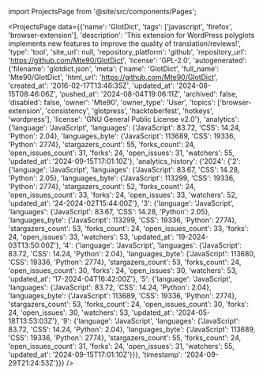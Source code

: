 
import ProjectsPage from '@site/src/components/Pages';

<ProjectsPage
    data={{'name': 'GlotDict', 'tags': ['javascript', 'firefox', 'browser-extension'], 'description': 'This extension for WordPress polyglots implements new features to improve the quality of translation/reviews!', 'type': 'tool', 'site_url': null, 'repository_platform': 'github', 'repository_url': 'https://github.com/Mte90/GlotDict', 'license': 'GPL-2.0', 'autogenerated': {'filename': 'glotdict.json', 'meta': {'name': 'GlotDict', 'full_name': 'Mte90/GlotDict', 'html_url': 'https://github.com/Mte90/GlotDict', 'created_at': '2016-02-17T13:46:35Z', 'updated_at': '2024-08-15T08:46:06Z', 'pushed_at': '2024-08-04T19:06:11Z', 'archived': false, 'disabled': false, 'owner': 'Mte90', 'owner_type': 'User', 'topics': ['browser-extension', 'consistency', 'glotpress', 'hacktoberfest', 'hotkeys', 'wordpress'], 'license': 'GNU General Public License v2.0'}, 'analytics': {'language': 'JavaScript', 'languages': {'JavaScript': 83.72, 'CSS': 14.24, 'Python': 2.04}, 'languages_byte': {'JavaScript': 113689, 'CSS': 19336, 'Python': 2774}, 'stargazers_count': 55, 'forks_count': 24, 'open_issues_count': 31, 'forks': 24, 'open_issues': 31, 'watchers': 55, 'updated_at': '2024-09-15T17:01:10Z'}, 'analytics_history': {'2024': {'2': {'language': 'JavaScript', 'languages': {'JavaScript': 83.67, 'CSS': 14.28, 'Python': 2.05}, 'languages_byte': {'JavaScript': 113299, 'CSS': 19336, 'Python': 2774}, 'stargazers_count': 52, 'forks_count': 24, 'open_issues_count': 33, 'forks': 24, 'open_issues': 33, 'watchers': 52, 'updated_at': '24-2024-02T15:44:00Z'}, '3': {'language': 'JavaScript', 'languages': {'JavaScript': 83.67, 'CSS': 14.28, 'Python': 2.05}, 'languages_byte': {'JavaScript': 113299, 'CSS': 19336, 'Python': 2774}, 'stargazers_count': 53, 'forks_count': 24, 'open_issues_count': 33, 'forks': 24, 'open_issues': 33, 'watchers': 53, 'updated_at': '19-2024-03T13:50:00Z'}, '4': {'language': 'JavaScript', 'languages': {'JavaScript': 83.72, 'CSS': 14.24, 'Python': 2.04}, 'languages_byte': {'JavaScript': 113680, 'CSS': 19336, 'Python': 2774}, 'stargazers_count': 53, 'forks_count': 24, 'open_issues_count': 30, 'forks': 24, 'open_issues': 30, 'watchers': 53, 'updated_at': '17-2024-04T16:42:00Z'}, '5': {'language': 'JavaScript', 'languages': {'JavaScript': 83.72, 'CSS': 14.24, 'Python': 2.04}, 'languages_byte': {'JavaScript': 113689, 'CSS': 19336, 'Python': 2774}, 'stargazers_count': 53, 'forks_count': 24, 'open_issues_count': 30, 'forks': 24, 'open_issues': 30, 'watchers': 53, 'updated_at': '2024-05-18T13:53:03Z'}, '9': {'language': 'JavaScript', 'languages': {'JavaScript': 83.72, 'CSS': 14.24, 'Python': 2.04}, 'languages_byte': {'JavaScript': 113689, 'CSS': 19336, 'Python': 2774}, 'stargazers_count': 55, 'forks_count': 24, 'open_issues_count': 31, 'forks': 24, 'open_issues': 31, 'watchers': 55, 'updated_at': '2024-09-15T17:01:10Z'}}}, 'timestamp': '2024-09-29T21:24:53Z'}}}
/>
